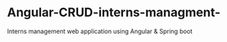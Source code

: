 # Angular-CRUD-interns-managment-
Interns management web application using Angular &amp; Spring boot
